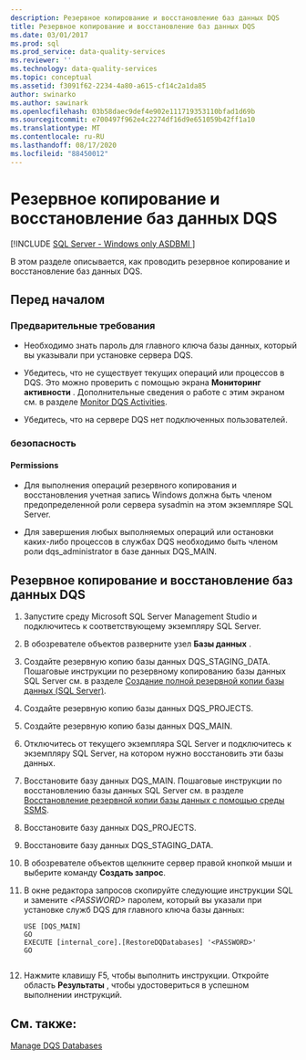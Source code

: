```yaml
---
description: Резервное копирование и восстановление баз данных DQS
title: Резервное копирование и восстановление баз данных DQS
ms.date: 03/01/2017
ms.prod: sql
ms.prod_service: data-quality-services
ms.reviewer: ''
ms.technology: data-quality-services
ms.topic: conceptual
ms.assetid: f3091f62-2234-4a80-a615-cf14c2a1da85
author: swinarko
ms.author: sawinark
ms.openlocfilehash: 03b58daec9def4e902e111719353110bfad1d69b
ms.sourcegitcommit: e700497f962e4c2274df16d9e651059b42ff1a10
ms.translationtype: MT
ms.contentlocale: ru-RU
ms.lasthandoff: 08/17/2020
ms.locfileid: "88450012"
---
```

# <a name="backing-up-and-restoring-dqs-databases"></a>Резервное копирование и восстановление баз данных DQS

[!INCLUDE [SQL Server - Windows only ASDBMI  ](../includes/applies-to-version/sqlserver.md)]

  В этом разделе описывается, как проводить резервное копирование и восстановление баз данных DQS.  
  
##  <a name="before-you-begin"></a><a name="BeforeYouBegin"></a> Перед началом  
  
###  <a name="prerequisites"></a><a name="Prerequisites"></a> Предварительные требования  
  
-   Необходимо знать пароль для главного ключа базы данных, который вы указывали при установке сервера DQS.  
  
-   Убедитесь, что не существует текущих операций или процессов в DQS. Это можно проверить с помощью экрана **Мониторинг активности** . Дополнительные сведения о работе с этим экраном см. в разделе [Monitor DQS Activities](../data-quality-services/monitor-dqs-activities.md).  
  
-   Убедитесь, что на сервере DQS нет подключенных пользователей.  
  
###  <a name="security"></a><a name="Security"></a> безопасность  
  
####  <a name="permissions"></a><a name="Permissions"></a> Permissions  
  
-   Для выполнения операций резервного копирования и восстановления учетная запись Windows должна быть членом предопределенной роли сервера sysadmin на этом экземпляре SQL Server.  
  
-   Для завершения любых выполняемых операций или остановки каких-либо процессов в службах DQS необходимо быть членом роли dqs_administrator в базе данных DQS_MAIN.  
  
##  <a name="backup-and-restore-dqs-databases"></a><a name="BackupRestore"></a> Резервное копирование и восстановление баз данных DQS  
  
1.  Запустите среду Microsoft SQL Server Management Studio и подключитесь к соответствующему экземпляру SQL Server.  
  
2.  В обозревателе объектов разверните узел **Базы данных** .  
  
3.  Создайте резервную копию базы данных DQS_STAGING_DATA. Пошаговые инструкции по резервному копированию базы данных SQL Server см. в разделе [Создание полной резервной копии базы данных &#40;SQL Server&#41;](../relational-databases/backup-restore/create-a-full-database-backup-sql-server.md).  
  
4.  Создайте резервную копию базы данных DQS_PROJECTS.  
  
5.  Создайте резервную копию базы данных DQS_MAIN.  
  
6.  Отключитесь от текущего экземпляра SQL Server и подключитесь к экземпляру SQL Server, на котором нужно восстановить эти базы данных.  
  
7.  Восстановите базу данных DQS_MAIN. Пошаговые инструкции по восстановлению базы данных SQL Server см. в разделе [Восстановление резервной копии базы данных с помощью среды SSMS](../relational-databases/backup-restore/restore-a-database-backup-using-ssms.md).  
  
8.  Восстановите базу данных DQS_PROJECTS.  
  
9. Восстановите базу данных DQS_STAGING_DATA.  
  
10. В обозревателе объектов щелкните сервер правой кнопкой мыши и выберите команду **Создать запрос**.  
  
11. В окне редактора запросов скопируйте следующие инструкции SQL и замените *\<PASSWORD>* паролем, который вы указали при установке служб DQS для главного ключа базы данных:  
  
    ```  
    USE [DQS_MAIN]  
    GO  
    EXECUTE [internal_core].[RestoreDQDatabases] '<PASSWORD>'  
    GO  
  
    ```  
  
12. Нажмите клавишу F5, чтобы выполнить инструкции. Откройте область **Результаты** , чтобы удостовериться в успешном выполнении инструкций.  
  
## <a name="see-also"></a>См. также:  
 [Manage DQS Databases](../data-quality-services/manage-dqs-databases.md)  
  
  
